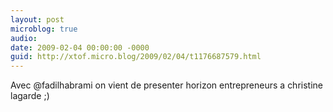 ```yaml
---
layout: post
microblog: true
audio: 
date: 2009-02-04 00:00:00 -0000
guid: http://xtof.micro.blog/2009/02/04/t1176687579.html
---
```

Avec @fadilhabrami on vient de presenter horizon entrepreneurs a christine lagarde ;)
